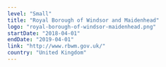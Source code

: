 ```yaml
---
level: "Small"
title: "Royal Borough of Windsor and Maidenhead"
logo: "royal-borough-of-windsor-maidenhead.png"
startDate: "2018-04-01"
endDate: "2019-04-01"
link: "http://www.rbwm.gov.uk/"
country: "United Kingdom"
---
```

